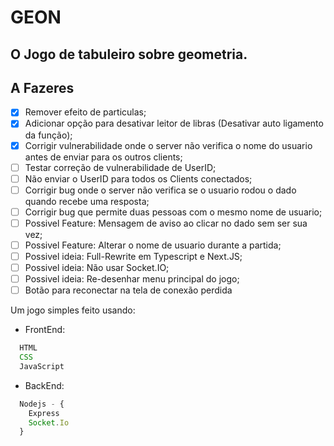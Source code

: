 # GEON

## O Jogo de tabuleiro sobre geometria.

## A Fazeres

- [X] Remover efeito de particulas;
- [X] Adicionar opção para desativar leitor de libras (Desativar auto ligamento da função);
- [X] Corrigir vulnerabilidade onde o server não verifica o nome do usuario antes de enviar para os outros clients;
- [ ] Testar correção de vulnerabilidade de UserID;
- [ ] Não enviar o UserID para todos os Clients conectados;
- [ ] Corrigir bug onde o server não verifica se o usuario rodou o dado quando recebe uma resposta;
- [ ] Corrigir bug que permite duas pessoas com o mesmo nome de usuario;
- [ ] Possivel Feature: Mensagem de aviso ao clicar no dado sem ser sua vez;
- [ ] Possivel Feature: Alterar o nome de usuario durante a partida;
- [ ] Possivel ideia: Full-Rewrite em Typescript e Next.JS;
- [ ] Possivel ideia: Não usar Socket.IO;
- [ ] Possivel ideia: Re-desenhar menu principal do jogo;
- [ ] Botão para reconectar na tela de conexão perdida

Um jogo simples feito usando:

- FrontEnd:

```javascript
  HTML
  CSS
  JavaScript
```

- BackEnd:

```javascript
  Nodejs - {
    Express
    Socket.Io
  }
```
